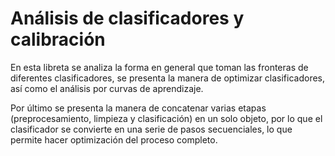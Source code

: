 # Análisis de clasificadores y calibración

En esta libreta se analiza la forma en general que toman las fronteras de
diferentes clasificadores, se presenta la manera de optimizar clasificadores,
así como el análisis por curvas de aprendizaje.

Por último se presenta la manera de concatenar varias etapas (preprocesamiento, 
limpieza y clasificación) en un solo objeto, por lo que el clasificador se 
convierte en una serie de pasos secuenciales, lo que permite hacer optimización
del proceso completo.


